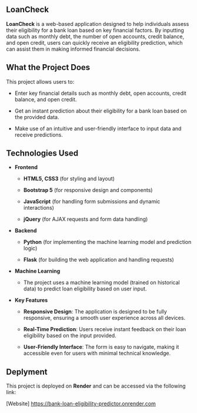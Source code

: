 ## LoanCheck
**LoanCheck** is a web-based application designed to help individuals assess their eligibility for a bank loan based on key financial factors. By inputting data such as monthly debt, the number of open accounts, credit balance, and open credit, users can quickly receive an eligibility prediction, which can assist them in making informed financial decisions.
## What the Project Does
This project allows users to:
- Enter key financial details such as monthly debt, open accounts, credit balance, and open credit.
  
- Get an instant prediction about their eligibility for a bank loan based on the provided data.
- Make use of an intuitive and user-friendly interface to input data and receive predictions.
## Technologies Used
- **Frontend**
  - **HTML5, CSS3** (for styling and layout)
  
  - **Bootstrap 5** (for responsive design and components)
  - **JavaScript** (for handling form submissions and dynamic interactions)
  - **jQuery** (for AJAX requests and form data handling)
  
- **Backend**
  - **Python** (for implementing the machine learning model and prediction logic)
  
  - **Flask** (for building the web application and handling requests)
  
- **Machine Learning**
  - The project uses a machine learning model (trained on historical data) to predict loan eligibility based on user input.
  
- **Key Features**
  - **Responsive Design**: The application is designed to be fully responsive, ensuring a smooth user experience across all devices.
  
  - **Real-Time Prediction**: Users receive instant feedback on their loan eligibility based on the input provided.
  - **User-Friendly Interface**: The form is easy to navigate, making it accessible even for users with minimal technical knowledge.
## Deplyment
This project is deployed on **Render** and can be accessed via the following link:

[Website] https://bank-loan-eligibility-predictor.onrender.com
